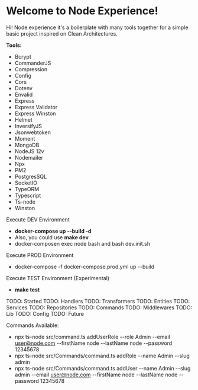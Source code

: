 # Welcome to Node Experience!

Hi! Node experience it's a boilerplate with many tools together for a simple basic project inspired on Clean Architectures.

**Tools:**
* Bcrypt
* CommanderJS
* Compression
* Config
* Cors
* Dotenv
* Envalid
* Express
* Express Validator
* Express Winston
* Helmet
* InversifyJS
* Jsonwebtoken
* Moment
* MongoDB
* NodeJS 12v
* Nodemailer
* Npx
* PM2
* PostgresSQL
* SocketIO
* TypeORM
* Typescript
* Ts-node
* Winston

Execute DEV Environment
- **docker-compose up --build -d**
- Also, you could use **make dev**
- docker-composen exec node bash and bash dev.init.sh



Execute PROD Environment
- docker-compose -f docker-compose.prod.yml up --build

Execute TEST Environment (Experimental)
- **make test**

TODO: Started
TODO: Handlers
TODO: Transformers
TODO: Entities
TODO: Services
TODO: Repositories
TODO: Commands
TODO: Middlewares
TODO: Lib
TODO: Config
TODO: Future

Commands Available:
 * npx ts-node src/command.ts addUserRole --role Admin --email user@node.com --firstName node --lastName node --password 12345678
 * npx ts-node src/Commands/command.ts addRole --name Admin --slug admin
 * npx ts-node src/Commands/command.ts addUser --name Admin --slug admin --email user@node.com --firstName node --lastName node --password 12345678
